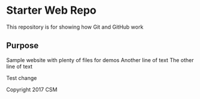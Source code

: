 # Starter Web Repo

This repository is for showing how Git and GitHub work

## Purpose

Sample website with plenty of files for demos
Another line of text
The other line of text

Test change

Copyright 2017 CSM